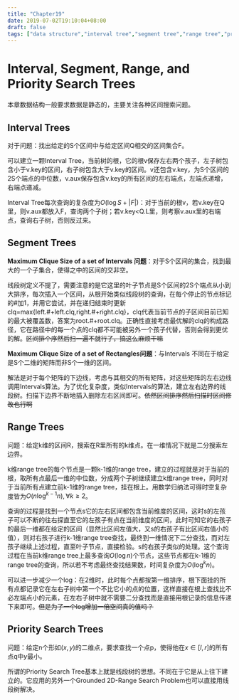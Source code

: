```yaml
---
title: "Chapter19"
date: 2019-07-02T19:10:04+08:00
draft: false
tags: ["data structure","interval tree","segment tree","range tree","priority search tree"]
---
```


# Interval, Segment, Range, and Priority Search Trees

本章数据结构一般要求数据是静态的，主要关注各种区间搜索问题。

## Interval Trees

对于问题：找出给定的S个区间中与给定区间Q相交的区间集合F。

可以建立一颗Interval Tree，当前树的根，它的根v保存左右两个孩子，左子树包含小于v.key的区间，右子树包含大于v.key的区间。v还包含v.key，为S个区间的2S个端点的中位数，v.aux保存包含v.key的所有区间的左右端点，左端点递增，右端点递减。

Interval Tree每次查询的复杂度为$O(\log S+|F|)$：对于当前的根v，若v.key在Q里，则v.aux都放入F，查询两个子树；若v.key<Q.L里，则考察v.aux里的右端点，查询右子树，否则反过来。

## Segment Trees

**Maximum Clique Size of a set of Intervals 问题**：对于S个区间的集合，找到最大的一个子集合，使得之中的区间的交非空。

线段树定义不提了，需要注意的是它这里的叶子节点是S个区间的2S个端点从小到大排序，每次插入一个区间，从根开始类似线段树的查询，在每个停止的节点标记的#加1，并用它尝试，并在递归结束时更新clq=max{left.#+left.clq,right.#+right.clq}，clq代表当前节点的子区间目前已知的最大被覆盖数，答案为root.#+root.clq。正确性直接考虑最优解的clq的构成路径，它在路径中的每一个点的clq都不可能被另外一个孩子代替，否则会得到更优的解。~~区间排个序然后扫一遍不就行了，搞这么麻烦干嘛~~

**Maximum Clique Size of a set of Rectangles问题**：与Intervals 不同在于给定是S个二维的矩阵而非S个一维的区间。

解法是对于每个矩阵的下边线，考虑与其相交的所有矩阵，对这些矩阵的左右边线调用Intervals算法。为了优化复杂度，类似Intervals的算法，建立左右边界的线段树。扫描下边界不断地插入删除左右区间即可。~~依然区间排序然后扫描时区间修改也行啊~~

## Range Trees

问题：给定k维的区间R，搜索在R里所有的k维点。在一维情况下就是二分搜索左边界。

k维range tree的每个节点是一颗k-1维的range tree，建立的过程就是对于当前的根，取所有点最后一维的中位数，分成两个子树继续建立k维range tree，同时对于当前所有点建立前k-1维的range tree，挂在根上。用数学归纳法可得时空复杂度皆为$O(n\log^{k-1}n),\forall k\ge 2$。

查询的过程是找到一个节点s它的左右区间都包含当前维度的区间，这时s的左孩子可以不断的往右探直至它的左孩子有点在当前维度的区间，此时可知它的右孩子的最后一维都在给定的区间（显然比区间左值大，又s的右孩子有比区间右值小的值），则对右孩子进行k-1维range tree查找，最终到一维情况下二分查找，而对左孩子继续上述过程，直至叶子节点，直接检验。s的右孩子类似的处理。这个查询过程在当前k维range tree上最多查询$O(\log n)$个节点，这些节点都在k-1维的range tree的查询，所以若不考虑最终查找结果数，时间复杂度为$O(\log^k n)$。

可以进一步减少一个log：在2维时，此时每个点都按第一维排序，根下面挂的所有点都记录它在左右子树中第一个不比它小的点的位置，这样直接在根上查找比不必左端点小的元素，在左右子树中就不需要二分查找而是直接用根记录的信息传递下来即可。~~但是为了一个log增加一倍空间真的值吗？~~

## Priority Search Trees

问题：给定n个形如$(x,y)$的二维点，要求查找一个点p，使得他在$x\in[l,r]$的所有点q中$y$最小。

所谓的Priority Search Tree基本上就是线段树的思想。不同在于它是从上往下建立的。它应用的另外一个Grounded 2D-Range Search Problem也可以直接用线段树解决。
